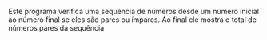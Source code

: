 Este programa verifica uma sequência de números desde um número inicial ao número final se eles são pares ou ímpares. Ao final ele mostra o total de números pares da sequência